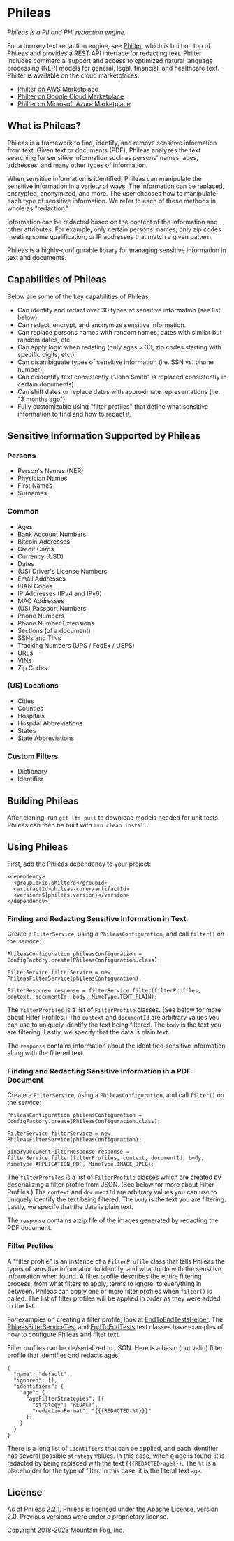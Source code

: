 # Phileas

*Phileas is a PII and PHI redaction engine.*

For a turnkey text redaction engine, see [Philter](https://www.mtnfog.com/products/philter), which is built on top of Phileas and provides a REST API interface for redacting text. Philter includes commercial support and access to optimized natural language processing (NLP) models for general, legal, financial, and healthcare text. Philter is available on the cloud marketplaces:

* [Philter on AWS Marketplace](https://aws.amazon.com/marketplace/pp/B07YVB8FFT?ref=_ptnr_philterd)
* [Philter on Google Cloud Marketplace](https://console.cloud.google.com/marketplace/details/mountainfog-public/philter)
* [Philter on Microsoft Azure Marketplace](https://azuremarketplace.microsoft.com/en-us/marketplace/apps/mtnfog.philter)

## What is Phileas?

Phileas is a framework to find, identify, and remove sensitive information from text. Given text or documents (PDF), Phileas analyzes the text searching for sensitive information such as persons' names, ages, addresses, and many other types of information.

When sensitive information is identified, Phileas can manipulate the sensitive information in a variety of ways. The information can be replaced, encrypted, anonymized, and more. The user chooses how to manipulate each type of sensitive information. We refer to each of these methods in whole as "redaction."

Information can be redacted based on the content of the information and other attributes. For example, only certain persons' names, only zip codes meeting some qualification, or IP addresses that match a given pattern.

Phileas is a highly-configurable library for managing sensitive information in text and documents.

## Capabilities of Phileas

Below are some of the key capabilities of Phileas:

* Can identify and redact over 30 types of sensitive information (see list below).
* Can redact, encrypt, and anonymize sensitive information.
* Can replace persons names with random names, dates with similar but random dates, etc.
* Can apply logic when redating (only ages > 30, zip codes starting with specific digits, etc.).
* Can disambiguate types of sensitive information (i.e. SSN vs. phone number).
* Can deidentify text consistently ("John Smith" is replaced consistently in certain documents).
* Can shift dates or replace dates with approximate representations (i.e. "3 months ago").
* Fully customizable using "filter profiles" that define what sensitive information to find and how to redact it.

## Sensitive Information Supported by Phileas

### Persons

* Person's Names (NER)
* Physician Names
* First Names
* Surnames

### Common

* Ages
* Bank Account Numbers
* Bitcoin Addresses
* Credit Cards
* Currency (USD)
* Dates
* (US) Driver's License Numbers
* Email Addresses
* IBAN Codes
* IP Addresses (IPv4 and IPv6)
* MAC Addresses
* (US) Passport Numbers
* Phone Numbers
* Phone Number Extensions
* Sections (of a document)
* SSNs and TINs
* Tracking Numbers (UPS / FedEx / USPS)
* URLs
* VINs
* Zip Codes

### (US) Locations

* Cities
* Counties
* Hospitals
* Hospital Abbreviations
* States
* State Abbreviations

### Custom Filters

* Dictionary
* Identifier

## Building Phileas

After cloning, run `git lfs pull` to download models needed for unit tests. Phileas can then be built with `mvn clean install`.

## Using Phileas


First, add the Phileas dependency to your project:

```
<dependency>
  <groupId>io.philterd</groupId>
  <artifactId>phileas-core</artifactId>
  <version>${phileas.version}</version>
</dependency>

```

### Finding and Redacting Sensitive Information in Text

Create a `FilterService`, using a `PhileasConfiguration`, and call `filter()` on the service:

```
PhileasConfiguration phileasConfiguration = ConfigFactory.create(PhileasConfiguration.class);

FilterService filterService = new PhileasFilterService(phileasConfiguration);

FilterResponse response = filterService.filter(filterProfiles, context, documentId, body, MimeType.TEXT_PLAIN);
```

The `filterProfiles` is a list of `FilterProfile` classes. (See below for more about Filter Profiles.) The `context` and `documentId` are arbitrary values you can use to uniquely identify the text being filtered. The `body` is the text you are filtering. Lastly, we specify that the data is plain text.

The `response` contains information about the identified sensitive information along with the filtered text.

### Finding and Redacting Sensitive Information in a PDF Document

Create a `FilterService`, using a `PhileasConfiguration`, and call `filter()` on the service:

```
PhileasConfiguration phileasConfiguration = ConfigFactory.create(PhileasConfiguration.class);

FilterService filterService = new PhileasFilterService(phileasConfiguration);

BinaryDocumentFilterResponse response = filterService.filter(filterProfiles, context, documentId, body, MimeType.APPLICATION_PDF, MimeType.IMAGE_JPEG);
```

The `filterProfiles` is a list of `FilterProfile` classes which are created by deserializing a filter profile from JSON. (See below for more about Filter Profiles.) The `context` and `documentId` are arbitrary values you can use to uniquely identify the text being filtered. The `body` is the text you are filtering. Lastly, we specify that the data is plain text.

The `response` contains a zip file of the images generated by redacting the PDF document.

### Filter Profiles

A "filter profile" is an instance of a `FilterProfile` class that tells Phileas the types of sensitive information to identify, and what to do with the sensitive information when found. A filter profile describes the entire filtering process, from what filters to apply, terms to ignore, to everything in between. Phileas can apply one or more filter profiles when `filter()` is called. The list of filter profiles will be applied in order as they were added to the list.

For examples on creating a filter profile, look at [EndToEndTestsHelper](https://github.com/philterd/phileas/blob/main/phileas-core/src/test/java/io/philterd/test/phileas/services/EndToEndTestsHelper.java). The [PhileasFilterServiceTest](https://github.com/philterd/phileas/blob/main/phileas-core/src/test/java/io/philterd/test/phileas/services/PhileasFilterServiceTest.java) and [EndToEndTests](https://github.com/philterd/phileas/blob/main/phileas-core/src/test/java/io/philterd/test/phileas/services/EndToEndTests.java) test classes have examples of how to configure Phileas and filter text.

Filter profiles can be de/serialized to JSON. Here is a basic (but valid) filter profile that identifies and redacts ages:

```
{
  "name": "default",
  "ignored": [],
  "identifiers": {
    "age": {
      "ageFilterStrategies": [{
        "strategy": "REDACT",
        "redactionFormat": "{{{REDACTED-%t}}}"
      }]
    }
  }
}
```

There is a long list of `identifiers` that can be applied, and each identifier has several possible `strategy` values. In this case, when a age is found, it is redacted by being replaced with the text `{{{REDACTED-age}}}`. The `%t` is a placeholder for the type of filter. In this case, it is the literal text `age`.

## License

As of Phileas 2.2.1, Phileas is licensed under the Apache License, version 2.0. Previous versions were under a proprietary license.

Copyright 2018-2023 Mountain Fog, Inc.